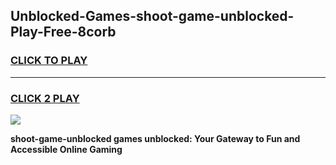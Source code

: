 
## Unblocked-Games-shoot-game-unblocked-Play-Free-8corb
<h3>
<a href="https://premium76.site?title=shoot-game-unblocked&ref=21A">CLICK TO PLAY</a></h3>
<hr>

<h3>
<a href="https://premium76.site?title=shoot-game-unblocked&ref=21A">CLICK 2 PLAY</a>
  
</h3>

<a href="https://premium76.site?title=shoot-game-unblocked&ref=21A"><img src="https://clearcache.store/games.png"></a>


**shoot-game-unblocked games unblocked: Your Gateway to Fun and Accessible Online Gaming**
